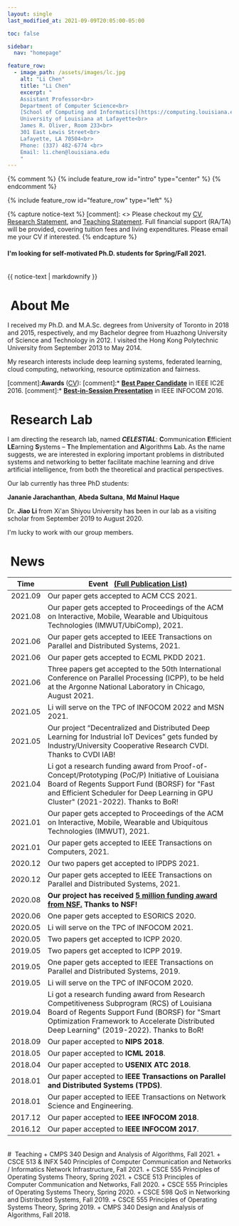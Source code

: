 ```yaml
---
layout: single
last_modified_at: 2021-09-09T20:05:00-05:00

toc: false

sidebar:
  nav: "homepage"

feature_row:
  - image_path: /assets/images/lc.jpg
    alt: "Li Chen"
    title: "Li Chen"
    excerpt: "
    Assistant Professor<br>
    Department of Computer Science<br>
    [School of Computing and Informatics](https://computing.louisiana.edu)<br>
    University of Louisiana at Lafayette<br>
    James R. Oliver, Room 233<br>
    301 East Lewis Street<br>
    Lafayette, LA 70504<br>
    Phone: (337) 482-6774 <br>
    Email: li.chen@louisiana.edu
    "
---
```



{% comment %}
{% include feature_row id="intro" type="center" %}
{% endcomment %}

{% include feature_row id="feature_row" type="left" %}


{% capture notice-text %}
[comment]: <> Please checkout my [CV](/assets/docs/CV.pdf), [Research Statement](/assets/docs/research_statement.pdf), and [Teaching Statement](/assets/docs/teaching_statement.pdf).
Full financial support (RA/TA) will be provided, covering tuition fees and living expenditures. Please email me your CV if interested.
{% endcapture %}

<div class="notice--success">
<h4>I'm looking for self-motivated Ph.D. students for Spring/Fall 2021.
 </h4>
<br>
{{ notice-text | markdownify }}
</div>

# <i class="fa fa-feather-alt fa-fw"></i>&nbsp;About Me

I received my Ph.D. and M.A.Sc. degrees from University of Toronto in 2018 and 2015, respectively, and my Bachelor degree from Huazhong University of Science and Technology in 2012. I visited the Hong Kong Polytechnic University from September 2013 to May 2014.

My research interests include deep learning systems, federated learning, cloud computing, networking, resource optimization and fairness.

[comment]:**Awards** ([CV](/assets/docs/CV.pdf)): 
[comment]:* [**Best Paper Candidate**](http://conferences.computer.org/IC2E/2016/program.htm) in IEEE IC2E 2016.
[comment]:* [**Best-in-Session Presentation**](http://infocom2016.ieee-infocom.org/program/main-technical-program) in IEEE INFOCOM 2016.


# <i class="fa fa-layer-group fa-fw"></i>&nbsp;Research Lab

I am directing the research lab, named ***CELESTIAL***: **C**ommunication **E**fficient **LE**arning **S**ystems – **T**he **I**mplementation and **A**lgorithms **L**ab.
As the name suggests, we are interested in exploring important problems in distributed systems and networking to better facilitate machine learning and drive artificial intelligence, from both the theoretical and practical perspectives. 

Our lab currently has three PhD students:

**Jananie Jarachanthan**, **Abeda Sultana**, **Md Mainul Haque**

Dr. **Jiao Li** from Xi'an Shiyou University has been in our lab as a visiting scholar from September 2019 to August 2020.

I'm lucky to work with our group members.


# <i class="fa fa-seedling fa-fw"></i>&nbsp;News

| Time  | Event &nbsp; [(Full Publication List)](/publications/) |
|-------|-------|
|2021.09| Our paper gets accepted to ACM CCS 2021.|
|2021.08| Our paper gets accepted to Proceedings of the ACM on Interactive, Mobile, Wearable and Ubiquitous Technologies (IMWUT/UbiComp), 2021.|
|2021.06| Our paper gets accepted to IEEE Transactions on Parallel and Distributed Systems, 2021.|
|2021.06| Our paper gets accepted to ECML PKDD 2021.|
|2021.06| Three papers get accepted to the 50th International Conference on Parallel Processing (ICPP), to be held at the Argonne National Laboratory in Chicago, August 2021.|
|2021.05| Li will serve on the TPC of INFOCOM 2022 and MSN 2021.|
|2021.05| Our project “Decentralized and Distributed Deep Learning for Industrial IoT Devices” gets funded by Industry/University Cooperative Research CVDI. Thanks to CVDI IAB!|
|2021.04| Li got a research funding award from Proof-of-Concept/Prototyping (PoC/P) Initiative of Louisiana Board of Regents Support Fund (BORSF) for "Fast and Efficient Scheduler for Deep Learning in GPU Cluster" (2021-2022). Thanks to BoR!|
|2021.01| Our paper gets accepted to Proceedings of the ACM on Interactive, Mobile, Wearable and Ubiquitous Technologies (IMWUT), 2021.|
|2021.01| Our paper gets accepted to IEEE Transactions on Computers, 2021.|
|2020.12| Our two papers get accepted to IPDPS 2021.|
|2020.12| Our paper gets accepted to IEEE Transactions on Parallel and Distributed Systems, 2021.|
|2020.08| **Our project has received [5 million funding award from NSF.](https://computing.louisiana.edu/news-events/news/20200828/cmix-faculty-leads-project-funded-nsf-amount-5-million) Thanks to NSF!**|
|2020.06| One paper gets accepted to ESORICS 2020.|
|2020.05| Li will serve on the TPC of INFOCOM 2021.|
|2020.05| Two papers get accepted to ICPP 2020.|
|2019.05| Two papers get accepted to ICPP 2019.|
|2019.05| One paper gets accepted to IEEE Transactions on Parallel and Distributed Systems, 2019.|
|2019.05| Li will serve on the TPC of INFOCOM 2020.|
|2019.04| Li got a research funding award from Research Competitiveness Subprogram (RCS) of Louisiana Board of Regents Support Fund (BORSF) for "Smart Optimization Framework to Accelerate Distributed Deep Learning" (2019-2022). Thanks to BoR!|
|2018.09| Our paper accepted to **NIPS 2018**.|
|2018.05| Our paper accepted to **ICML 2018**.|
|2018.04| Our paper accepted to **USENIX ATC 2018**.|
|2018.01| Our paper accepted to **IEEE Transactions on Parallel and Distributed Systems (TPDS)**.|
|2018.01| Our paper accepted to IEEE Transactions on Network Science and Engineering.|
|2017.12| Our paper accepted to **IEEE INFOCOM 2018**.|
|2016.12| Our paper accepted to **IEEE INFOCOM 2017**.|


<br>
# <i class="fa fa-pencil-alt fa-fw"></i>&nbsp;Teaching
+ CMPS 340 Design and Analysis of Algorithms, Fall 2021.
+ CSCE 513 & INFX 540 Principles of Computer Communication and Networks / Informatics Network Infrastructure, Fall 2021.
+ CSCE 555 Principles of Operating Systems Theory, Spring 2021.
+ CSCE 513 Principles of Computer Communication and Networks, Fall 2020.
+ CSCE 555 Principles of Operating Systems Theory, Spring 2020.
+ CSCE 598 QoS in Networking and Distributed Systems, Fall 2019.
+ CSCE 555 Principles of Operating Systems Theory, Spring 2019.
+ CMPS 340 Design and Analysis of Algorithms, Fall 2018.


